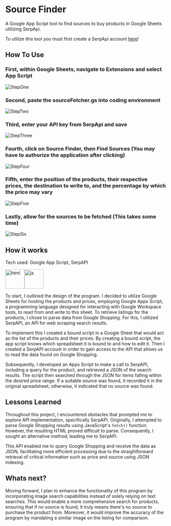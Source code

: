 # __Source Finder__
A Google App Script tool to find sources to buy products in Google Sheets utilizing SerpApi.  

To utilize this tool you must first create a SerpApi account [here](https://serpapi.com/)!
## __How To Use__
### First, within Google Sheets, navigate to Extensions and select App Script  

![StepOne](https://github.com/thomastrivino/Source-Finder/blob/main/ReadME-Images/step1.gif)  

### Second, paste the sourceFetcher.gs into coding environment  

![StepTwo](https://github.com/thomastrivino/Source-Finder/blob/main/ReadME-Images/step2.gif)  

### Third, enter your API key from SerpApi and save  

![StepThree](https://github.com/thomastrivino/Source-Finder/blob/main/ReadME-Images/step3.gif)  

### Fourth, click on Source Finder, then Find Sources (You may have to authorize the application after clicking)  

![StepFour](https://github.com/thomastrivino/Source-Finder/blob/main/ReadME-Images/step4.gif)  

### Fifth, enter the position of the products, their respective prices, the destination to write to, and the percentage by which the price may vary  

![StepFive](https://github.com/thomastrivino/Source-Finder/blob/main/ReadME-Images/step5.gif)  

### Lastly, allow for the sources to be fetched (This takes some time)  

![StepSix](https://github.com/thomastrivino/Source-Finder/blob/main/ReadME-Images/step6.gif)  

## How it works
Tech used: Google App Script, SerpAPI

<img src="" alt="html" width="60"/><img src="" alt="js" width="60"/>  

To start, I outlined the design of the program. I decided to utilize Google Sheets for hosting the products and prices, employing Google Apps Script, a programming language designed for interacting with Google Workspace tools, to read from and write to this sheet. To retrieve listings for the products, I chose to parse data from Google Shopping. For this, I utilized SerpAPI, an API for web scraping search results.  

To implement this I created a bound script in a Google Sheet that would act as the list of the products and their prices. By creating a bound script, the app script knows which spreadsheet it is bound to and how to edit it. Then I created a SerpAPI account in order to gain access to the API that allows us to read the data found on Google Shopping.  

Subsequently, I developed an Apps Script to make a call to SerpAPI, including a query for the product, and retrieved a JSON of the search results. The script then searched through the JSON for items falling within the desired price range. If a suitable source was found, it recorded it in the original spreadsheet; otherwise, it indicated that no source was found.  

## Lessons Learned
Throughout this project, I encountered obstacles that prompted me to explore API implementation, specifically SerpAPI. Originally, I attempted to parse Google Shopping results using JavaScript's ```fetch()``` function. However, the resulting HTML proved difficult to parse. Consequently, I sought an alternative method, leading me to SerpAPI.  

This API enabled me to query Google Shopping and receive the data as JSON, facilitating more efficient processing due to the straightforward retrieval of critical information such as price and source using JSON indexing.  

## Whats next?
Moving forward, I plan to enhance the functionality of this program by incorporating image search capabilities instead of solely relying on text searches. This would enable a more comprehensive search for products, ensuring that if no source is found, it truly means there's no source to purchase the product from. Moreover, it would improve the accuracy of the program by mandating a similar image on the listing for comparison.  
